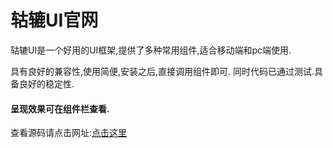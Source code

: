 # 轱辘UI官网

轱辘UI是一个好用的UI框架,提供了多种常用组件,适合移动端和pc端使用.

具有良好的兼容性,使用简便,安装之后,直接调用组件即可.
同时代码已通过测试.具备良好的稳定性.

#### 呈现效果可在组件栏查看.




查看源码请点击网址:[点击这里](https://github.com/WangJianShun/gulu-demo)

